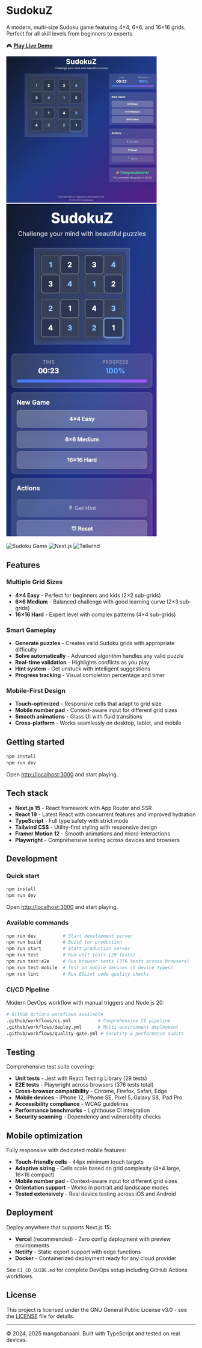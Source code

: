 # SudokuZ

A modern, multi-size Sudoku game featuring 4×4, 6×6, and 16×16 grids. Perfect for all skill levels from beginners to experts.

🎮 **[Play Live Demo](https://sudokuz.vercel.app/)**

<img src="sudo1.jpeg" alt="SudokuZ Game" width="400">
<img src="sudo2.jpeg" alt="SudokuZ Mobile" width="400">

![Sudoku Game](https://img.shields.io/badge/TypeScript-007ACC?style=flat&logo=typescript&logoColor=white)
![Next.js](https://img.shields.io/badge/Next.js-000000?style=flat&logo=next.js&logoColor=white)
![Tailwind](https://img.shields.io/badge/Tailwind-38B2AC?style=flat&logo=tailwind-css&logoColor=white)

## Features

### Multiple Grid Sizes
- **4×4 Easy** - Perfect for beginners and kids (2×2 sub-grids)
- **6×6 Medium** - Balanced challenge with good learning curve (2×3 sub-grids) 
- **16×16 Hard** - Expert level with complex patterns (4×4 sub-grids)

### Smart Gameplay
- **Generate puzzles** - Creates valid Sudoku grids with appropriate difficulty
- **Solve automatically** - Advanced algorithm handles any valid puzzle
- **Real-time validation** - Highlights conflicts as you play
- **Hint system** - Get unstuck with intelligent suggestions
- **Progress tracking** - Visual completion percentage and timer

### Mobile-First Design
- **Touch-optimized** - Responsive cells that adapt to grid size
- **Mobile number pad** - Context-aware input for different grid sizes
- **Smooth animations** - Glass UI with fluid transitions
- **Cross-platform** - Works seamlessly on desktop, tablet, and mobile

## Getting started

```bash
npm install
npm run dev
```

Open [http://localhost:3000](http://localhost:3000) and start playing.

## Tech stack

- **Next.js 15** - React framework with App Router and SSR
- **React 19** - Latest React with concurrent features and improved hydration
- **TypeScript** - Full type safety with strict mode
- **Tailwind CSS** - Utility-first styling with responsive design
- **Framer Motion 12** - Smooth animations and micro-interactions
- **Playwright** - Comprehensive testing across devices and browsers

## Development

### Quick start
```bash
npm install
npm run dev
```

Open [http://localhost:3000](http://localhost:3000) and start playing.

### Available commands
```bash
npm run dev          # Start development server
npm run build        # Build for production  
npm run start        # Start production server
npm run test         # Run unit tests (29 tests)
npm run test:e2e     # Run browser tests (376 tests across browsers)
npm run test:mobile  # Test on mobile devices (5 device types)
npm run lint         # Run ESLint code quality checks
```

### CI/CD Pipeline
Modern DevOps workflow with manual triggers and Node.js 20:
```bash
# GitHub Actions workflows available
.github/workflows/ci.yml          # Comprehensive CI pipeline
.github/workflows/deploy.yml      # Multi-environment deployment
.github/workflows/quality-gate.yml # Security & performance audits
```

## Testing

Comprehensive test suite covering:
- **Unit tests** - Jest with React Testing Library (29 tests)
- **E2E tests** - Playwright across browsers (376 tests total)
- **Cross-browser compatibility** - Chrome, Firefox, Safari, Edge
- **Mobile devices** - iPhone 12, iPhone SE, Pixel 5, Galaxy S8, iPad Pro
- **Accessibility compliance** - WCAG guidelines
- **Performance benchmarks** - Lighthouse CI integration
- **Security scanning** - Dependency and vulnerability checks

## Mobile optimization

Fully responsive with dedicated mobile features:
- **Touch-friendly cells** - 44px minimum touch targets
- **Adaptive sizing** - Cells scale based on grid complexity (4×4 large, 16×16 compact)
- **Mobile number pad** - Context-aware input for different grid sizes
- **Orientation support** - Works in portrait and landscape modes
- **Tested extensively** - Real device testing across iOS and Android

## Deployment

Deploy anywhere that supports Next.js 15:
- **Vercel** (recommended) - Zero config deployment with preview environments
- **Netlify** - Static export support with edge functions  
- **Docker** - Containerized deployment ready for any cloud provider

See `CI_CD_GUIDE.md` for complete DevOps setup including GitHub Actions workflows.

## License

This project is licensed under the GNU General Public License v3.0 - see the [LICENSE](LICENSE) file for details.

---

© 2024, 2025 mangobanaani. Built with TypeScript and tested on real devices.
